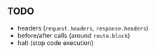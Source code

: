 ## TODO

- headers (`request.headers`, `response.headers`)
- before/after calls (around `route.block`)
- halt (stop code execution)
